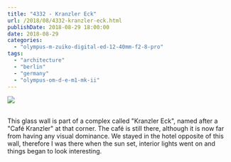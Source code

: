```yaml
---
title: "4332 - Kranzler Eck"
url: /2018/08/4332-kranzler-eck.html
publishDate: 2018-08-29 18:00:00
date: 2018-08-29
categories: 
  - "olympus-m-zuiko-digital-ed-12-40mm-f2-8-pro"
tags: 
  - "architecture"
  - "berlin"
  - "germany"
  - "olympus-om-d-e-m1-mk-ii"
---
```

<div class="container">
<div class="center"><a target="_blank" href="https://d25zfm9zpd7gm5.cloudfront.net/1200x1200/2017/20170624_220315_lr.jpg"><img class="webfeedsFeaturedVisual" src="https://d25zfm9zpd7gm5.cloudfront.net/0600x0600/2017/20170624_220315_lr.jpg" /></a></div>
</div>
<br />

This glass wall is part of a complex called "Kranzler Eck", named after a "Café Kranzler" at that corner. The café is still there, although it is now far from having any visual dominance. We stayed in the hotel opposite of this wall, therefore I was there when the sun set, interior lights went on and things began to look interesting.